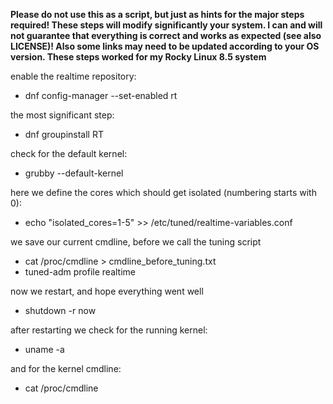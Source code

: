 **Please do not use this as a script, but just as hints for the major steps required! These steps will modify significantly your system. I can and will not guarantee that everything is correct and works as expected (see also LICENSE)! Also some links may need to be updated according to your OS version. These steps worked for my Rocky Linux 8.5 system**

enable the realtime repository:

* dnf config-manager --set-enabled rt

the most significant step:

* dnf groupinstall RT

check for the default kernel:

* grubby --default-kernel

here we define the cores which should get isolated (numbering starts with 0):
* echo "isolated_cores=1-5" >> /etc/tuned/realtime-variables.conf

we save our current cmdline, before we call the tuning script
* cat /proc/cmdline > cmdline_before_tuning.txt
* tuned-adm profile realtime

now we restart, and hope everything went well
* shutdown -r now

after restarting we check for the running kernel:

* uname -a

and for the kernel cmdline:

* cat /proc/cmdline
